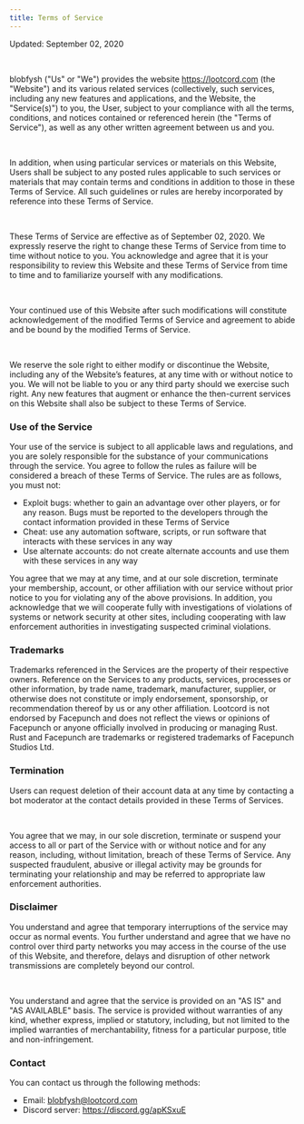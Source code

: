 ```yaml
---
title: Terms of Service
---
```


Updated: September 02, 2020

<br>

blobfysh ("Us" or "We") provides the website https://lootcord.com (the "Website") and its various related services (collectively, such services, including any new features and applications, and the Website, the "Service(s)") to you, the User, subject to your compliance with all the terms, conditions, and notices contained or referenced herein (the "Terms of Service"), as well as any other written agreement between us and you.

<br>

In addition, when using particular services or materials on this Website, Users shall be subject to any posted rules applicable to such services or materials that may contain terms and conditions in addition to those in these Terms of Service. All such guidelines or rules are hereby incorporated by reference into these Terms of Service.

<br>

These Terms of Service are effective as of September 02, 2020. We expressly reserve the right to change these Terms of Service from time to time without notice to you. You acknowledge and agree that it is your responsibility to review this Website and these Terms of Service from time to time and to familiarize yourself with any modifications.

<br>

Your continued use of this Website after such modifications will constitute acknowledgement of the modified Terms of Service and agreement to abide and be bound by the modified Terms of Service.

<br>

We reserve the sole right to either modify or discontinue the Website, including any of the Website’s features, at any time with or without notice to you. We will not be liable to you or any third party should we exercise such right. Any new features that augment or enhance the then-current services on this Website shall also be subject to these Terms of Service.

### Use of the Service

Your use of the service is subject to all applicable laws and regulations, and you are solely responsible for the substance of your communications through the service. You agree to follow the rules as failure will be considered a breach of these Terms of Service. The rules are as follows, you must not:

- Exploit bugs: whether to gain an advantage over other players, or for any reason. Bugs must be reported to the developers through the contact information provided in these Terms of Service
- Cheat: use any automation software, scripts, or run software that interacts with these services in any way
- Use alternate accounts: do not create alternate accounts and use them with these services in any way

You agree that we may at any time, and at our sole discretion, terminate your membership, account, or other affiliation with our service without prior notice to you for violating any of the above provisions. In addition, you acknowledge that we will cooperate fully with investigations of violations of systems or network security at other sites, including cooperating with law enforcement authorities in investigating suspected criminal violations.

### Trademarks

Trademarks referenced in the Services are the property of their respective owners. Reference on the Services to any products, services, processes or other information, by trade name, trademark, manufacturer, supplier, or otherwise does not constitute or imply endorsement, sponsorship, or recommendation thereof by us or any other affiliation. Lootcord is not endorsed by Facepunch and does not reflect the views or opinions of Facepunch or anyone officially involved in producing or managing Rust. Rust and Facepunch are trademarks or registered trademarks of Facepunch Studios Ltd.

### Termination

Users can request deletion of their account data at any time by contacting a bot moderator at the contact details provided in these Terms of Services.

<br>

You agree that we may, in our sole discretion, terminate or suspend your access to all or part of the Service with or without notice and for any reason, including, without limitation, breach of these Terms of Service. Any suspected fraudulent, abusive or illegal activity may be grounds for terminating your relationship and may be referred to appropriate law enforcement authorities.

### Disclaimer

You understand and agree that temporary interruptions of the service may occur as normal events. You further understand and agree that we have no control over third party networks you may access in the course of the use of this Website, and therefore, delays and disruption of other network transmissions are completely beyond our control.

<br>

You understand and agree that the service is provided on an "AS IS" and "AS AVAILABLE" basis. The service is provided without warranties of any kind, whether express, implied or statutory, including, but not limited to the implied warranties of merchantability, fitness for a particular purpose, title and non-infringement.

### Contact

You can contact us through the following methods:

- Email: blobfysh@lootcord.com
- Discord server: https://discord.gg/apKSxuE